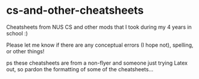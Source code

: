 # cs-and-other-cheatsheets
Cheatsheets from NUS CS and other mods that I took during my 4 years in school :)

Please let me know if there are any conceptual errors (I hope not), spelling, or other things! 

ps these cheatsheets are from a non-flyer and someone just trying Latex out, so pardon the formatting of some of the cheatsheets...
